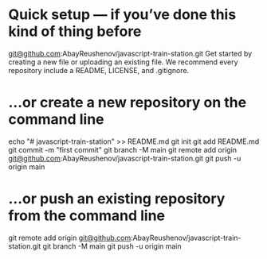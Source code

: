 # Quick setup — if you’ve done this kind of thing before
git@github.com:AbayReushenov/javascript-train-station.git
Get started by creating a new file or uploading an existing file. We recommend every repository include a README, LICENSE, and .gitignore.

# …or create a new repository on the command line
echo "# javascript-train-station" >> README.md
git init
git add README.md
git commit -m "first commit"
git branch -M main
git remote add origin git@github.com:AbayReushenov/javascript-train-station.git
git push -u origin main

# …or push an existing repository from the command line
git remote add origin git@github.com:AbayReushenov/javascript-train-station.git
git branch -M main
git push -u origin main
